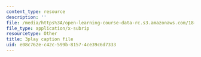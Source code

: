 ```yaml
---
content_type: resource
description: ''
file: /media/https%3A/open-learning-course-data-rc.s3.amazonaws.com/18-01-single-variable-calculus-fall-2006/e08c762ec42c599b81574ce39c6d7333_jBkXbAgMj6s.vtt
file_type: application/x-subrip
resourcetype: Other
title: 3play caption file
uid: e08c762e-c42c-599b-8157-4ce39c6d7333
---
```

